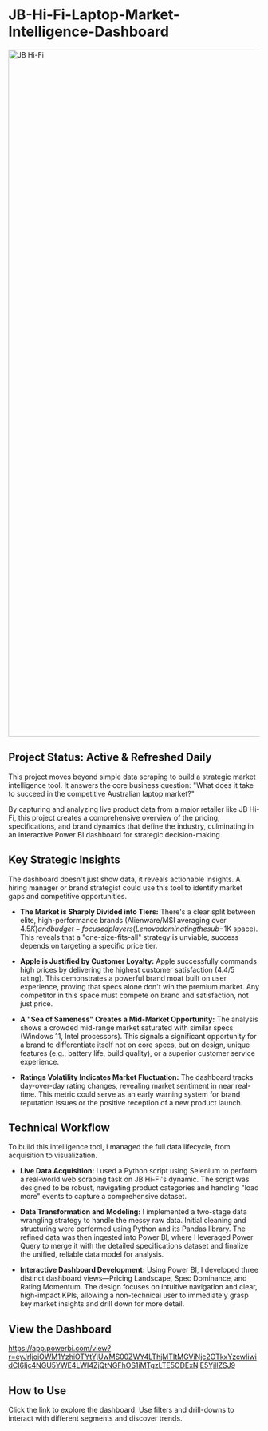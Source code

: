 # JB-Hi-Fi-Laptop-Market-Intelligence-Dashboard
<img width="2434" height="1374" alt="JB Hi-Fi" src="https://github.com/user-attachments/assets/3ad24b6d-bfcf-4a5b-9c3a-838476b7ee11" />


## Project Status: Active & Refreshed Daily

This project moves beyond simple data scraping to build a strategic market intelligence tool. It answers the core business question: "What does it take to succeed in the competitive Australian laptop market?"

By capturing and analyzing live product data from a major retailer like JB Hi-Fi, this project creates a comprehensive overview of the pricing, specifications, and brand dynamics that define the industry, culminating in an interactive Power BI dashboard for strategic decision-making.

## Key Strategic Insights
The dashboard doesn't just show data, it reveals actionable insights. A hiring manager or brand strategist could use this tool to identify market gaps and competitive opportunities.

- **The Market is Sharply Divided into Tiers:** There's a clear split between elite, high-performance brands (Alienware/MSI averaging over $4.5K) and budget-focused players (Lenovo dominating the sub-$1K space). This reveals that a "one-size-fits-all" strategy is unviable, success depends on targeting a specific price tier.

- **Apple is Justified by Customer Loyalty:** Apple successfully commands high prices by delivering the highest customer satisfaction (4.4/5 rating). This demonstrates a powerful brand moat built on user experience, proving that specs alone don't win the premium market. Any competitor in this space must compete on brand and satisfaction, not just price.

- **A "Sea of Sameness" Creates a Mid-Market Opportunity:** The analysis shows a crowded mid-range market saturated with similar specs (Windows 11, Intel processors). This signals a significant opportunity for a brand to differentiate itself not on core specs, but on design, unique features (e.g., battery life, build quality), or a superior customer service experience.

- **Ratings Volatility Indicates Market Fluctuation:** The dashboard tracks day-over-day rating changes, revealing market sentiment in near real-time. This metric could serve as an early warning system for brand reputation issues or the positive reception of a new product launch.

## Technical Workflow
To build this intelligence tool, I managed the full data lifecycle, from acquisition to visualization.

- **Live Data Acquisition:** I used a Python script using Selenium to perform a real-world web scraping task on JB Hi-Fi's dynamic. The script was designed to be robust, navigating product categories and handling "load more" events to capture a comprehensive dataset.

- **Data Transformation and Modeling:** I implemented a two-stage data wrangling strategy to handle the messy raw data. Initial cleaning and structuring were performed using Python and its Pandas library. The refined data was then ingested into Power BI, where I leveraged Power Query to merge it with the detailed specifications dataset and finalize the unified, reliable data model for analysis.

- **Interactive Dashboard Development:** Using Power BI, I developed three distinct dashboard views—Pricing Landscape, Spec Dominance, and Rating Momentum. The design focuses on intuitive navigation and clear, high-impact KPIs, allowing a non-technical user to immediately grasp key market insights and drill down for more detail.

## View the Dashboard
https://app.powerbi.com/view?r=eyJrIjoiOWM1YzhiOTYtYjUwMS00ZWY4LThjMTItMGViNjc2OTkxYzcwIiwidCI6Ijc4NGU5YWE4LWI4ZjQtNGFhOS1iMTgzLTE5ODExNjE5YjllZSJ9

## How to Use
Click the link to explore the dashboard. Use filters and drill-downs to interact with different segments and discover trends.
